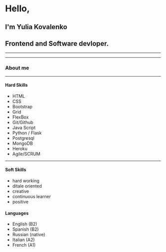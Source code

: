 # Hello, 
## I'm Yulia Kovalenko
## Frontend and Software devloper.
***
---
### About me
---
#### Hard Skills
+ HTML
+ CSS
+ Bootstrap
+ Grid
+ FlexBox
+ Git/Github
+ Java Script
+ Python / Flask
+ Postgresql
+ MongoDB
+ Heroku
+ Agile/SCRUM
---
#### Soft Skills
+ hard working
+ ditale oriented
+ creative
+ continuous learner
+ positive

#### Languages
+ English (B2)
+ Spanish (B2)
+ Russian (native)
+ Italian (A2) 
+ French (A1)





<!---
Kovalenkojulia/Kovalenkojulia is a ✨ special ✨ repository because its `README.md` (this file) appears on your GitHub profile.
You can click the Preview link to take a look at your changes.
--->
